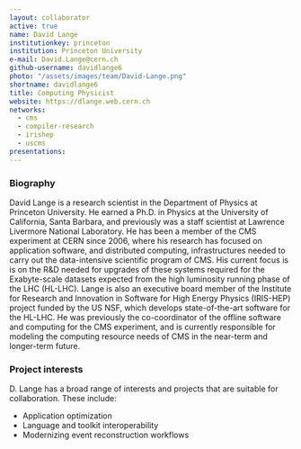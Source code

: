 ```yaml
---
layout: collaborator
active: true
name: David Lange
institutionkey: princeton
institution: Princeton University
e-mail: David.Lange@cern.ch
github-username: davidlange6
photo: "/assets/images/team/David-Lange.png"
shortname: davidlange6
title: Computing Physicist
website: https://dlange.web.cern.ch
networks:
  - cms
  - compiler-research
  - irishep
  - uscms
presentations:
---
```


### Biography

David Lange is a research scientist in the Department of Physics at Princeton University. He earned a Ph.D. in Physics at the University of California, Santa Barbara, and previously was a staff scientist at Lawrence Livermore National Laboratory. He has been a member of the CMS experiment at CERN since 2006, where his research has focused on application software, and distributed computing, infrastructures needed to carry out the data-intensive scientific program of CMS. His current focus is is on the R&D needed for upgrades of these systems required for the Exabyte-scale datasets expected from the high luminosity running phase of the LHC (HL-LHC). Lange is also an executive board member of the  Institute for Research and Innovation in Software for High Energy Physics (IRIS-HEP) project funded by the US NSF, which develops state-of-the-art software for the HL-LHC. He was previously the co-coordinator of the offline software and computing for the CMS experiment, and is currently responsible for modeling the computing resource needs of CMS in the near-term and longer-term future.

### Project interests

D. Lange has a broad range of interests and projects that are suitable for collaboration. These include:
* Application optimization 
* Language and toolkit interoperability
* Modernizing event reconstruction workflows


